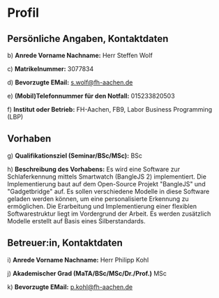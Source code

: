 # Profil

## Persönliche Angaben, Kontaktdaten

b) **Anrede Vorname Nachname:** Herr Steffen Wolf

c) **Matrikelnummer:** 3077834

d) **Bevorzugte EMail:** s.wolf@fh-aachen.de

e) **(Mobil)Telefonnummer für den Notfall:** 015233820503

f) **Institut oder Betrieb:** FH-Aachen, FB9, Labor Business Programming (LBP)

## Vorhaben

g) **Qualifikationsziel (Seminar/BSc/MSc):** BSc

h) **Beschreibung des Vorhabens:** Es wird eine Software zur Schlaferkennung mittels Smartwatch (BangleJS 2) implementiert. Die Implementierung baut auf dem Open-Source Projekt "BangleJS" und "Gadgetbridge" auf. Es sollen verschiedene Modelle in diese Software geladen werden können, um eine personalisierte Erkennung zu ermöglichen. Die Erarbeitung und Implementierung einer flexiblen Softwarestruktur liegt im Vordergrund der Arbeit. Es werden zusätzlich Modelle erstellt auf Basis eines Silberstandards.

## Betreuer:in, Kontaktdaten

i) **Anrede Vorname Nachname:** Herr Philipp Kohl

j) **Akademischer Grad (MaTA/BSc/MSc/Dr./Prof.)** MSc

k) **Bevorzugte EMail:** p.kohl@fh-aachen.de

